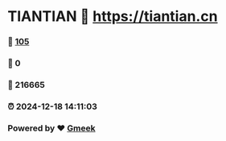 # TIANTIAN :link: https://tiantian.cn 
### :page_facing_up: [105](https://tiantian.cn/tag.html) 
### :speech_balloon: 0 
### :hibiscus: 216665 
### :alarm_clock: 2024-12-18 14:11:03 
### Powered by :heart: [Gmeek](https://github.com/Meekdai/Gmeek)
